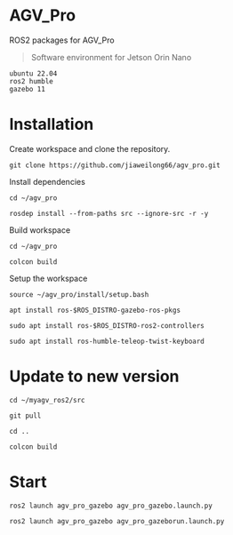 # AGV_Pro
ROS2 packages for AGV_Pro

> Software environment for Jetson Orin Nano

```
ubuntu 22.04
ros2 humble
gazebo 11
```

# Installation

Create workspace and clone the repository.

```
git clone https://github.com/jiaweilong66/agv_pro.git
```

Install dependencies

```
cd ~/agv_pro

rosdep install --from-paths src --ignore-src -r -y
```

Build workspace

```
cd ~/agv_pro

colcon build
```

Setup the workspace

```
source ~/agv_pro/install/setup.bash
```

```
apt install ros-$ROS_DISTRO-gazebo-ros-pkgs

sudo apt install ros-$ROS_DISTRO-ros2-controllers

sudo apt install ros-humble-teleop-twist-keyboard
```

# Update to new version

```
cd ~/myagv_ros2/src

git pull

cd ..

colcon build
```

# Start

```
ros2 launch agv_pro_gazebo agv_pro_gazebo.launch.py

ros2 launch agv_pro_gazebo agv_pro_gazeborun.launch.py
```
